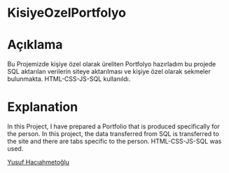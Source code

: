 # KisiyeOzelPortfolyo
<h1>Açıklama</h1>
Bu Projemizde kişiye özel olarak üreliten Portfolyo hazırladım bu projede SQL aktarılan verilerin siteye aktarılması ve kişiye özel olarak sekmeler bulunmakta. HTML-CSS-JS-SQL kullanıldı.
<h1>Explanation</h1>
In this Project, I have prepared a Portfolio that is produced specifically for the person. In this project, the data transferred from SQL is transferred to the site and there are tabs specific to the person. HTML-CSS-JS-SQL was used.

<a href="https://www.linkedin.com/in/yusuf-hac%C4%B1ahmeto%C4%9Flu-a2b3ba247/" rel="nofollow">Yusuf Hacıahmetoğlu</a>
